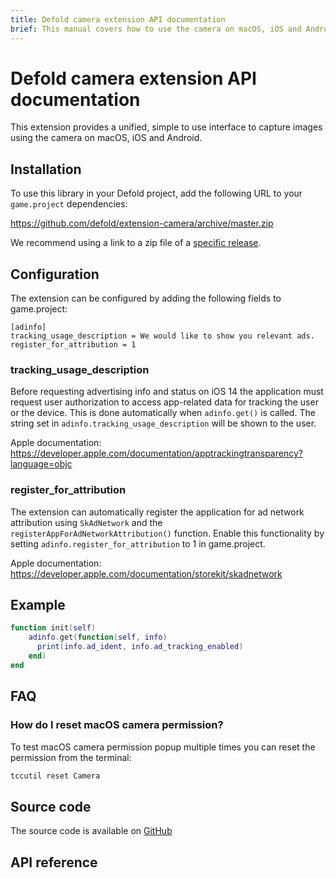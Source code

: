 ```yaml
---
title: Defold camera extension API documentation
brief: This manual covers how to use the camera on macOS, iOS and Android in Defold.
---
```


# Defold camera extension API documentation

This extension provides a unified, simple to use interface to capture images using the camera on macOS, iOS and Android.


## Installation
To use this library in your Defold project, add the following URL to your `game.project` dependencies:

https://github.com/defold/extension-camera/archive/master.zip

We recommend using a link to a zip file of a [specific release](https://github.com/defold/extension-camera/releases).


## Configuration
The extension can be configured by adding the following fields to game.project:

```
[adinfo]
tracking_usage_description = We would like to show you relevant ads.
register_for_attribution = 1
```

### tracking_usage_description

Before requesting advertising info and status on iOS 14 the application must request user authorization to access app-related data for tracking the user or the device. This is done automatically when `adinfo.get()` is called. The string set in `adinfo.tracking_usage_description` will be shown to the user.

Apple documentation: https://developer.apple.com/documentation/apptrackingtransparency?language=objc

### register_for_attribution

The extension can automatically register the application for ad network attribution using `SkAdNetwork` and the `registerAppForAdNetworkAttribution()` function. Enable this functionality by setting `adinfo.register_for_attribution` to 1 in game.project.

Apple documentation: https://developer.apple.com/documentation/storekit/skadnetwork


## Example

```lua
function init(self)
    adinfo.get(function(self, info)
      print(info.ad_ident, info.ad_tracking_enabled)
    end)
end
```

## FAQ

### How do I reset macOS camera permission?

To test macOS camera permission popup multiple times you can reset the permission from the terminal:

```bash
tccutil reset Camera
```


## Source code

The source code is available on [GitHub](https://github.com/defold/extension-adinfo)


## API reference
